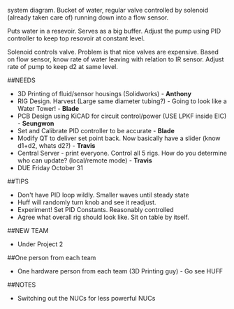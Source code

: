 system diagram. Bucket of water, regular valve controlled by solenoid (already taken care of) running down into a flow sensor.

Puts water in a resevoir. Serves as a big buffer. Adjust the pump using PID controller to keep top resovoir at constant level.

Solenoid controls valve.  Problem is that nice valves are expensive. Based on flow sensor, know rate of water leaving with
relation to IR sensor. Adjust rate of pump to keep d2 at same level.

##NEEDS
* 3D Printing of fluid/sensor housings (Solidworks) - **Anthony**
* RIG Design. Harvest (Large same diameter tubing?) - Going to look like a Water Tower! - **Blade**
* PCB Design using KiCAD for circuit control/power (USE LPKF inside EIC) - **Seungwon**
* Set and Calibrate PID controller to be accurate - **Blade**
* Modify QT to deliver set point back. Now basically have a slider (know d1+d2, whats d2?) - **Travis**
* Central Server - print everyone. Control all 5 rigs. How do you determine who can update? (local/remote mode) - **Travis**
* DUE Friday October 31


##TIPS
* Don't have PID loop wildly. Smaller waves until steady state
* Huff will randomly turn knob and see it readjust.
* Experiment! Set PID Constants. Reasonably controlled
* Agree what overall rig should look like. Sit on table by itself.

##NEW TEAM
* Under Project 2

##One person from each team
* One hardware person from each team (3D Printing guy) - Go see HUFF

##NOTES
* Switching out the NUCs for less powerful NUCs
